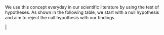 We use this concept everyday in our scientific literature by using the test of hypotheses. As shown in the following table, we start with a null hypothesis and aim to reject the null hypothesis with our findings. 

|